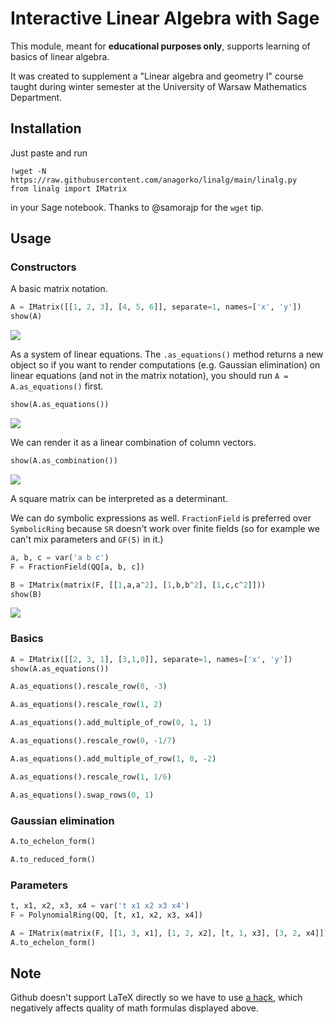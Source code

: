 # Interactive Linear Algebra with Sage

This module, meant for **educational purposes only**, supports learning of basics of linear algebra.

It was created to supplement a "Linear algebra and geometry I" course taught during winter semester
at the University of Warsaw Mathematics Department.

## Installation

Just paste and run
```
!wget -N https://raw.githubusercontent.com/anagorko/linalg/main/linalg.py
from linalg import IMatrix
```
in your Sage notebook. Thanks to @samorajp for the `wget` tip.

## Usage

### Constructors

A basic matrix notation.

```python
A = IMatrix([[1, 2, 3], [4, 5, 6]], separate=1, names=['x', 'y'])
show(A)
```

<img src="https://render.githubusercontent.com/render/math?math=%5Cleft%5B%5Cbegin%7Barray%7D%7Brr%7Cr%7D1%20%26%202%20%26%203%5C%5C4%20%26%205%20%26%206%5C%5C%5Cend%7Barray%7D%5Cright%5D">

As a system of linear equations. The `.as_equations()` method returns a new object so if you want to render computations (e.g. Gaussian elimination) on linear equations (and not in the matrix notation), you should run `A = A.as_equations()` first.

```python
show(A.as_equations())
```

<img src="https://render.githubusercontent.com/render/math?math=%5Cleft%5C%7B%5Cbegin%7Barray%7D%7Bccccl%7D%0Ax%26%2B%262%20y%26%3D%263%5C%5C%0A4%20x%26%2B%265%20y%26%3D%266%5C%5C%0A%5Cend%7Barray%7D%5Cright.">

We can render it as a linear combination of column vectors.

```python
show(A.as_combination())
```

<img src="https://render.githubusercontent.com/render/math?math=x%5Cleft%5B%5Cbegin%7Barray%7D%7Bc%7D%0A1%20%5C%5C%0A4%20%5C%5C%0A%5Cend%7Barray%7D%5Cright%5D%2By%5Cleft%5B%5Cbegin%7Barray%7D%7Bc%7D%0A2%20%5C%5C%0A5%20%5C%5C%0A%5Cend%7Barray%7D%5Cright%5D%20%3D%20%5Cleft%5B%5Cbegin%7Barray%7D%7Bc%7D%0A3%20%5C%5C%0A6%20%5C%5C%0A%5Cend%7Barray%7D%5Cright%5D">

A square matrix can be interpreted as a determinant.

We can do symbolic expressions as well. `FractionField` is preferred over `SymbolicRing` because `SR` doesn't work over finite fields (so for example we can't mix parameters and `GF(5)` in it.)

```python
a, b, c = var('a b c')
F = FractionField(QQ[a, b, c])

B = IMatrix(matrix(F, [[1,a,a^2], [1,b,b^2], [1,c,c^2]]))
show(B)
```
<img src="https://render.githubusercontent.com/render/math?math=%5Cleft%5B%5Cbegin%7Barray%7D%7Brrr%7D%0A1%20%26%20a%20%26%20a%5E%7B2%7D%5C%5C%0A1%20%26%20b%20%26%20b%5E%7B2%7D%5C%5C%0A1%20%26%20c%20%26%20c%5E%7B2%7D%5C%5C%0A%5Cend%7Barray%7D%5Cright%5D">


### Basics

```python
A = IMatrix([[2, 3, 1], [3,1,0]], separate=1, names=['x', 'y'])
show(A.as_equations())
```

```python
A.as_equations().rescale_row(0, -3)
```

```python
A.as_equations().rescale_row(1, 2)
```

```python
A.as_equations().add_multiple_of_row(0, 1, 1)
```

```python
A.as_equations().rescale_row(0, -1/7)
```

```python
A.as_equations().add_multiple_of_row(1, 0, -2)
```

```python
A.as_equations().rescale_row(1, 1/6)
```

```python
A.as_equations().swap_rows(0, 1)
```

### Gaussian elimination

```python
A.to_echelon_form()
```

```python
A.to_reduced_form()
```

### Parameters

```python
t, x1, x2, x3, x4 = var('t x1 x2 x3 x4')
F = PolynomialRing(QQ, [t, x1, x2, x3, x4])

A = IMatrix(matrix(F, [[1, 3, x1], [1, 2, x2], [t, 1, x3], [3, 2, x4]]), separate=1, names=['a_1', 'a_2'])
A.to_echelon_form()
```

## Note

Github doesn't support LaTeX directly so we have to use [a hack](https://gist.github.com/a-rodin/fef3f543412d6e1ec5b6cf55bf197d7b), which negatively affects quality of math formulas displayed above.
